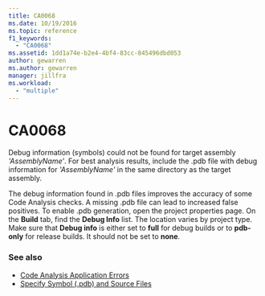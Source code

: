 ```yaml
---
title: CA0068
ms.date: 10/19/2016
ms.topic: reference
f1_keywords:
  - "CA0068"
ms.assetid: 1dd1a74e-b2e4-4bf4-83cc-845496dbd053
author: gewarren
ms.author: gewarren
manager: jillfra
ms.workload:
  - "multiple"
---
```

# CA0068

Debug information (symbols) could not be found for target assembly *'AssemblyName'*. For best analysis results, include the .pdb file with debug information for *'AssemblyName'* in the same directory as the target assembly.

The debug information found in .pdb files improves the accuracy of some Code Analysis checks. A missing .pdb file can lead to increased false positives. To enable .pdb generation, open the project properties page. On the **Build** tab, find the **Debug Info** list. The location varies by project type. Make sure that **Debug info** is either set to **full** for debug builds or to  **pdb-only** for release builds. It should not be set to **none**.

### See also

- [Code Analysis Application Errors](../code-quality/code-analysis-application-errors.md)
- [Specify Symbol (.pdb) and Source Files](../debugger/specify-symbol-dot-pdb-and-source-files-in-the-visual-studio-debugger.md)
